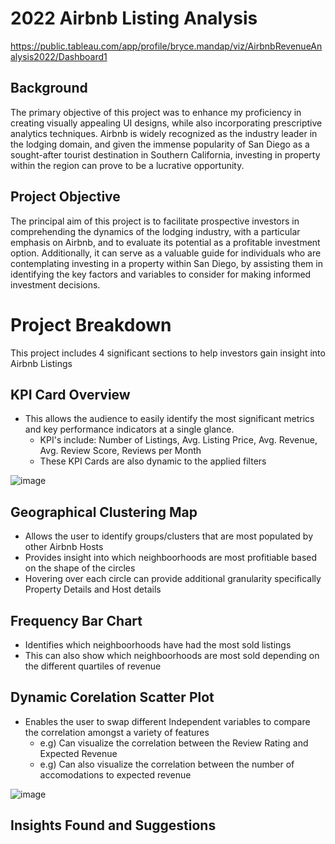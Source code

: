 # 2022 Airbnb Listing Analysis
https://public.tableau.com/app/profile/bryce.mandap/viz/AirbnbRevenueAnalysis2022/Dashboard1

## Background
The primary objective of this project was to enhance my proficiency in creating visually appealing UI designs, while also incorporating prescriptive analytics techniques. Airbnb is widely recognized as the industry leader in the lodging domain, and given the immense popularity of San Diego as a sought-after tourist destination in Southern California, investing in property within the region can prove to be a lucrative opportunity.

## Project Objective
The principal aim of this project is to facilitate prospective investors in comprehending the dynamics of the lodging industry, with a particular emphasis on Airbnb, and to evaluate its potential as a profitable investment option. Additionally, it can serve as a valuable guide for individuals who are contemplating investing in a property within San Diego, by assisting them in identifying the key factors and variables to consider for making informed investment decisions.


# Project Breakdown
This project includes 4 significant sections to help investors gain insight into Airbnb Listings

## KPI Card Overview
- This allows the audience to easily identify the most significant metrics and key performance indicators at a single glance. 
    - KPI's include: Number of Listings, Avg. Listing Price, Avg. Revenue, Avg. Review Score, Reviews per Month
    - These KPI Cards are also dynamic to the applied filters

![image](https://user-images.githubusercontent.com/129364286/230002699-290fbafa-a419-4159-8dce-b008cbd1a478.png)

    
## Geographical Clustering Map
- Allows the user to identify groups/clusters that are most populated by other Airbnb Hosts
- Provides insight into which neighboorhoods are most profitiable based on the shape of the circles
- Hovering over each circle can provide additional granularity specifically Property Details and Host details

## Frequency Bar Chart
- Identifies which neighboorhoods have had the most sold listings 
- This can also show which neighboorhoods are most sold depending on the different quartiles of revenue

## Dynamic Corelation Scatter Plot
- Enables the user to swap different Independent variables to compare the correlation amongst a variety of features
    - e.g) Can visualize the correlation between the Review Rating and Expected Revenue
    - e.g) Can also visualize the correlation between the number of accomodations to expected revenue 

![image](https://user-images.githubusercontent.com/129364286/230002811-ad58dbaf-31b6-4ff2-bd02-e9f665971780.png)


 
## Insights Found and Suggestions 
